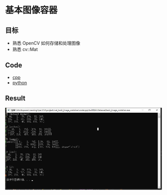 # 基本图像容器

## 目标

- 熟悉 OpenCV 如何存储和处理图像
- 熟悉 cv::Mat

## Code

- [cpp](./code/cpp)
- [python](./code/python)

## Result

![result](https://github.com/QWERDF007/LearningOpenCV4/blob/master/project/mat_basic_image_container/result/result.jpg)



